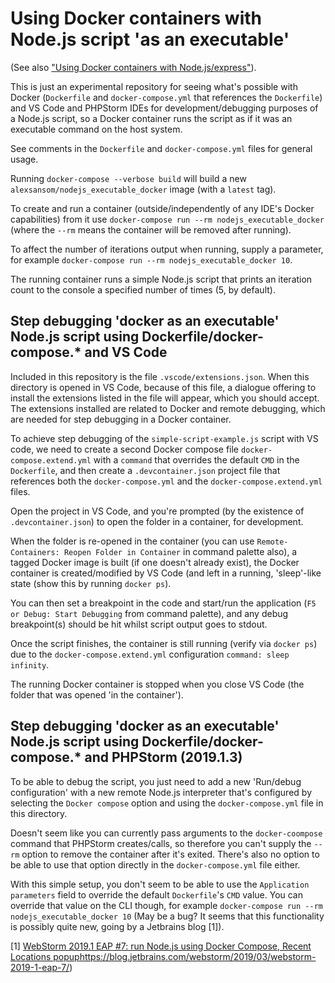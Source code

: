 # Using Docker containers with Node.js script 'as an executable'

(See also ["Using Docker containers with Node.js/express"](https://github.com/a-sansom/nodejs_docker)).

This is just an experimental repository for seeing what's possible with Docker (`Dockerfile` and `docker-compose.yml`
that references the `Dockerfile`) and VS Code and PHPStorm IDEs for development/debugging purposes of a Node.js script,
so a Docker container runs the script as if it was an executable command on the host system.

See comments in the `Dockerfile` and `docker-compose.yml` files for general usage.

Running `docker-compose --verbose build` will build a new `alexsansom/nodejs_executable_docker` image (with
a `latest` tag).

To create and run a container (outside/independently of any IDE's Docker capabilities) from it use
`docker-compose run --rm nodejs_executable_docker` (where the `--rm` means the container will be removed after running).

To affect the number of iterations output when running, supply a parameter, for example
`docker-compose run --rm nodejs_executable_docker 10`.

The running container runs a simple Node.js script that prints an iteration count to the console a specified number of
times (5, by default).

## Step debugging 'docker as an executable' Node.js script using Dockerfile/docker-compose.* and VS Code

Included in this repository is the file `.vscode/extensions.json`. When this directory is opened in VS Code, because of
this file, a dialogue offering to install the extensions listed in the file will appear, which you should accept. The
extensions installed are related to Docker and remote debugging, which are needed for step debugging in a Docker
container.

To achieve step debugging of the `simple-script-example.js` script with VS code, we need to create a second Docker
compose file `docker-compose.extend.yml` with a `command` that overrides the default `CMD` in the `Dockerfile`, and then
create a `.devcontainer.json` project file that references both the `docker-compose.yml` and the
`docker-compose.extend.yml` files.

Open the project in VS Code, and you're prompted (by the existence of `.devcontainer.json`) to open the folder in a
container, for development.

When the folder is re-opened in the container (you can use `Remote-Containers: Reopen Folder in Container` in command
palette also), a tagged Docker image is built (if one doesn't already exist), the Docker container is created/modified
by VS Code (and left in a running, 'sleep'-like state (show this by running `docker ps`).

You can then set a breakpoint in the code and start/run the application (`F5 or Debug: Start Debugging` from command
palette), and any debug breakpoint(s) should be hit whilst script output goes to stdout.

Once the script finishes, the container is still running (verify via `docker ps`) due to the `docker-compose.extend.yml`
configuration `command: sleep infinity`.

The running Docker container is stopped when you close VS Code (the folder that was opened 'in the container').

## Step debugging 'docker as an executable' Node.js script using Dockerfile/docker-compose.* and PHPStorm (2019.1.3)

To be able to debug the script, you just need to add a new 'Run/debug configuration' with a new remote Node.js
interpreter that's configured by selecting the `Docker compose` option and using the `docker-compose.yml` file in this
directory.

Doesn't seem like you can currently pass arguments to the `docker-coompose` command that PHPStorm creates/calls, so
therefore you can't supply the `--rm` option to remove the container after it's exited. There's also no option to be
able to use that option directly in the `docker-compose.yml` file either.

With this simple setup, you don't seem to be able to use the `Application parameters` field to override the default
`Dockerfile`'s `CMD` value. You can override that value on the CLI though, for example
`docker-compose run --rm nodejs_executable_docker 10` (May be a bug? It seems that this functionality is possibly
quite new, going by a Jetbrains blog [1]).

[1] [WebStorm 2019.1 EAP #7: run Node.js using Docker Compose, Recent Locations popup]()https://blog.jetbrains.com/webstorm/2019/03/webstorm-2019-1-eap-7/)
